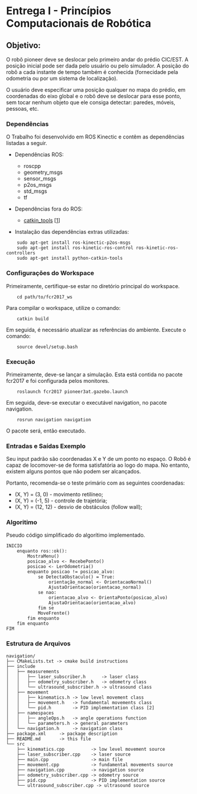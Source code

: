 # Entrega I - Princípios Computacionais de Robótica

## Objetivo:

O robô pioneer deve se deslocar pelo primeiro andar do prédio CIC/EST. A posição inicial pode ser
dada pelo usuário ou pelo simulador. A posição do robô a cada instante de tempo também é
conhecida (fornecidade pela odometria ou por um sistema de localização).

O usuário deve especificar uma posição qualquer no mapa do prédio, em coordenadas do eixo
global e o robô deve se deslocar para esse ponto, sem tocar nenhum objeto que ele consiga detectar:
paredes, móveis, pessoas, etc.

### Dependências

O Trabalho foi desenvolvido em ROS Kinectic e contêm as dependências listadas a seguir.

* Dependências ROS:
    * roscpp
    * geometry_msgs
    * sensor_msgs
    * p2os_msgs
    * std_msgs
    * tf

* Dependências fora do ROS:
    * [catkin_tools](http://catkin-tools.readthedocs.io/en/latest/advanced/catkin_shell_verbs.html) [[1]]

* Instalação das dependências extras utilizadas:

```
    sudo apt-get install ros-kinectic-p2os-msgs
    sudo apt-get install ros-kinetic-ros-control ros-kinetic-ros-controllers
    sudo apt-get install python-catkin-tools
```

### Configurações do Workspace
Primeiramente, certifique-se estar no diretório principal do workspace.

```
    cd path/to/fcr2017_ws
```


Para compilar o workspace, utilize o comando:

```
    catkin build
```
Em seguida, é necessário atualizar as referências do ambiente.
Execute o comando:

```
    source devel/setup.bash
```


### Execução
Primeiramente, deve-se lançar a simulação.
Esta está contida no pacote fcr2017 e foi configurada pelos monitores.

```
    roslaunch fcr2017 pioneer3at.gazebo.launch
```

Em seguida, deve-se executar o executável navigation, no pacote navigation.

```
    rosrun navigation navigation
```

O pacote será, então executado.

### Entradas e Saídas Exemplo

Seu input padrão são coordenadas X e Y de um ponto no espaço.
O Robô é capaz de locomover-se de forma satisfatória ao logo do mapa.
No entanto, existem alguns pontos que não podem ser alcançados.

Portanto, recomenda-se o teste primário com as seguintes coordenadas:

* (X, Y) = (3, 0) - movimento retilíneo;
* (X, Y) = (-1, 5) - controle de trajetória;
* (X, Y) = (12, 12) - desvio de obstáculos (follow wall);

### Algoritimo
Pseudo código simplificado do algorítimo implementado.

```
INICIO
    enquanto ros::ok():
        MostraMenu()
        posicao_alvo <- RecebePonto()
        posicao <- LerOdometria()
        enquanto posicao != posicao_alvo:
            se DetectaObstaculo() = True:
                orientação_normal <- OrientacaoNormal()
                AjustaOrientacao(orientacao_normal)
            se nao:
                orientacao_alvo <- OrientaPonto(posicao_alvo)
                AjustaOrientacao(orientacao_alvo)
            fim se
            MoveFrente()
        fim enquanto
    fim enquanto
FIM
```

### Estrutura de Arquivos

```
navigation/
├── CMakeLists.txt -> cmake build instructions
├── include
│   ├── measurements
│   │   ├── laser_subscriber.h      -> laser class
│   │   ├── odometry_subscriber.h   -> odometry class
│   │   └── ultrasound_subscriber.h -> ultrasound class
│   ├── movement
│   │   ├── kinematics.h -> low level movement class
│   │   ├── movement.h   -> fundamental movements class
│   │   └── pid.h        -> PID implementation class [2]
│   ├── namespaces
│   │   ├── angleOps.h   -> angle operations function
│   │   └── parameters.h -> general parameters
│   └── navigation.h     -> navigation class
├── package.xml     -> package description
├── README.md       -> this file
└── src
    ├── kinematics.cpp          -> low level movement source
    ├── laser_subscriber.cpp    -> laser source
    ├── main.cpp                -> main file
    ├── movement.cpp            -> fundamental movements source
    ├── navigation.cpp          -> navigation source
    ├── odometry_subscriber.cpp -> odometry source
    ├── pid.cpp                 -> PID implementation source
    └── ultrasound_subscriber.cpp -> ultrasound source

```

[1]: http://www.ros.org/news/2016/04/5-reasons-ros-users-will-want-to-try-catkin-tools-beta-2.html
[2]: https://gist.github.com/bradley219/5373998
